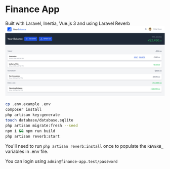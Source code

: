 # Finance App

Built with Laravel, Inertia, Vue.js 3 and using Laravel Reverb
![images/preview.png](images/preview.png)

```bash
cp .env.example .env
composer install
php artisan key:generate
touch database/database.sqlite
php artisan migrate:fresh --seed
npm i && npm run build
php artisan reverb:start
```

You'll need to run `php artisan reverb:install` once to populate the `REVERB_` variables in .env file.

You can login using `admin@finance-app.test/password`
